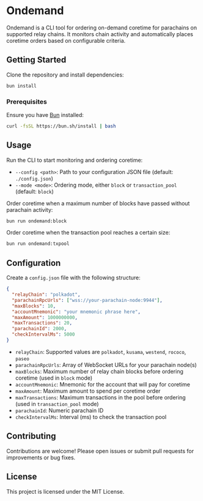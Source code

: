 # Ondemand

Ondemand is a CLI tool for ordering on-demand coretime for parachains on supported relay chains. It monitors chain activity and automatically places coretime orders based on configurable criteria.

## Getting Started

Clone the repository and install dependencies:

```sh
bun install
```

### Prerequisites

Ensure you have [Bun](https://bun.sh/) installed:

```sh
curl -fsSL https://bun.sh/install | bash
```

## Usage

Run the CLI to start monitoring and ordering coretime:

- `--config <path>`: Path to your configuration JSON file (default: `./config.json`)
- `--mode <mode>`: Ordering mode, either `block` or `transaction_pool` (default: `block`)

Order coretime when a maximum number of blocks have passed without parachain activity:

```sh
bun run ondemand:block
```

Order coretime when the transaction pool reaches a certain size:

```sh
bun run ondemand:txpool
```

## Configuration

Create a `config.json` file with the following structure:

```json
{
  "relayChain": "polkadot",
  "parachainRpcUrls": ["wss://your-parachain-node:9944"],
  "maxBlocks": 10,
  "accountMnemonic": "your mnemonic phrase here",
  "maxAmount": 1000000000,
  "maxTransactions": 20,
  "parachainId": 2000,
  "checkIntervalMs": 5000
}
```

- `relayChain`: Supported values are `polkadot`, `kusama`, `westend`, `rococo`, `paseo`
- `parachainRpcUrls`: Array of WebSocket URLs for your parachain node(s)
- `maxBlocks`: Maximum number of relay chain blocks before ordering coretime (used in `block` mode)
- `accountMnemonic`: Mnemonic for the account that will pay for coretime
- `maxAmount`: Maximum amount to spend per coretime order
- `maxTransactions`: Maximum transactions in the pool before ordering (used in `transaction_pool` mode)
- `parachainId`: Numeric parachain ID
- `checkIntervalMs`: Interval (ms) to check the transaction pool

## Contributing

Contributions are welcome! Please open issues or submit pull requests for improvements or bug fixes.

## License

This project is licensed under the MIT License.